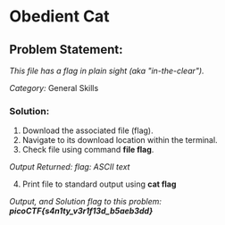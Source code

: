 # Obedient Cat

## Problem Statement:

_This file has a flag in plain sight (aka "in-the-clear")._

*Category:* General Skills

### Solution:

1. Download the associated file (flag).
2. Navigate to its download location within the terminal.
3. Check file using command **file flag**. 

_Output Returned: flag: ASCII text_

4. Print file to standard output using **cat flag**

_Output, and Solution flag to this problem: **picoCTF{s4n1ty_v3r1f13d_b5aeb3dd}**_
